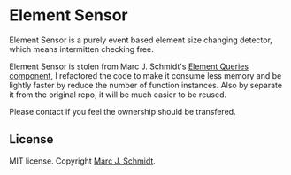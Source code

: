 Element Sensor
===================

Element Sensor is a purely event based element size changing detector, which means intermitten checking free.

Element Sensor is stolen from Marc J. Schmidt's [Element Queries component](https://github.com/marcj/css-element-queries), I refactored the code to make it consume less memory and be lightly faster by reduce the number of function instances. Also by separate it from the original repo, it will be much easier to be reused.

Please contact if you feel the ownership should be transfered.

License
-------
MIT license. Copyright [Marc J. Schmidt](http://marcjschmidt.de/).
